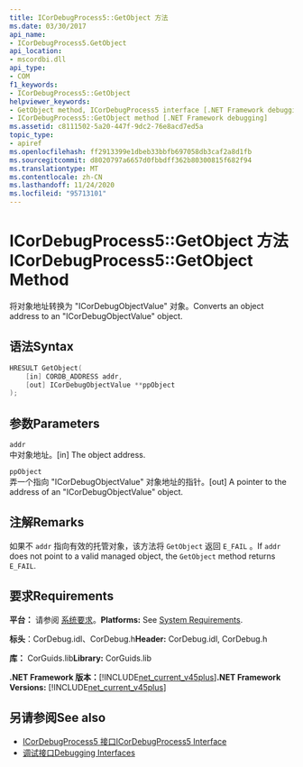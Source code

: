```yaml
---
title: ICorDebugProcess5::GetObject 方法
ms.date: 03/30/2017
api_name:
- ICorDebugProcess5.GetObject
api_location:
- mscordbi.dll
api_type:
- COM
f1_keywords:
- ICorDebugProcess5::GetObject
helpviewer_keywords:
- GetObject method, ICorDebugProcess5 interface [.NET Framework debugging]
- ICorDebugProcess5::GetObject method [.NET Framework debugging]
ms.assetid: c8111502-5a20-447f-9dc2-76e8acd7ed5a
topic_type:
- apiref
ms.openlocfilehash: ff2913399e1dbeb33bbfb697058db3caf2a8d1fb
ms.sourcegitcommit: d8020797a6657d0fbbdff362b80300815f682f94
ms.translationtype: MT
ms.contentlocale: zh-CN
ms.lasthandoff: 11/24/2020
ms.locfileid: "95713101"
---
```

# <a name="icordebugprocess5getobject-method"></a><span data-ttu-id="381cb-102">ICorDebugProcess5::GetObject 方法</span><span class="sxs-lookup"><span data-stu-id="381cb-102">ICorDebugProcess5::GetObject Method</span></span>

<span data-ttu-id="381cb-103">将对象地址转换为 "ICorDebugObjectValue" 对象。</span><span class="sxs-lookup"><span data-stu-id="381cb-103">Converts an object address to an "ICorDebugObjectValue" object.</span></span>  
  
## <a name="syntax"></a><span data-ttu-id="381cb-104">语法</span><span class="sxs-lookup"><span data-stu-id="381cb-104">Syntax</span></span>  
  
```cpp  
HRESULT GetObject(  
    [in] CORDB_ADDRESS addr,
    [out] ICorDebugObjectValue **ppObject  
);  
```  
  
## <a name="parameters"></a><span data-ttu-id="381cb-105">参数</span><span class="sxs-lookup"><span data-stu-id="381cb-105">Parameters</span></span>  

 `addr`  
 <span data-ttu-id="381cb-106">中对象地址。</span><span class="sxs-lookup"><span data-stu-id="381cb-106">[in] The object address.</span></span>  
  
 `ppObject`  
 <span data-ttu-id="381cb-107">弄一个指向 "ICorDebugObjectValue" 对象地址的指针。</span><span class="sxs-lookup"><span data-stu-id="381cb-107">[out] A pointer to the address of an  "ICorDebugObjectValue" object.</span></span>  
  
## <a name="remarks"></a><span data-ttu-id="381cb-108">注解</span><span class="sxs-lookup"><span data-stu-id="381cb-108">Remarks</span></span>  

 <span data-ttu-id="381cb-109">如果不 `addr` 指向有效的托管对象，该方法将 `GetObject` 返回 `E_FAIL` 。</span><span class="sxs-lookup"><span data-stu-id="381cb-109">If `addr` does not point to a valid managed object, the `GetObject` method returns `E_FAIL`.</span></span>  
  
## <a name="requirements"></a><span data-ttu-id="381cb-110">要求</span><span class="sxs-lookup"><span data-stu-id="381cb-110">Requirements</span></span>  

 <span data-ttu-id="381cb-111">**平台：** 请参阅 [系统要求](../../get-started/system-requirements.md)。</span><span class="sxs-lookup"><span data-stu-id="381cb-111">**Platforms:** See [System Requirements](../../get-started/system-requirements.md).</span></span>  
  
 <span data-ttu-id="381cb-112">**标头**：CorDebug.idl、CorDebug.h</span><span class="sxs-lookup"><span data-stu-id="381cb-112">**Header:** CorDebug.idl, CorDebug.h</span></span>  
  
 <span data-ttu-id="381cb-113">**库：** CorGuids.lib</span><span class="sxs-lookup"><span data-stu-id="381cb-113">**Library:** CorGuids.lib</span></span>  
  
 <span data-ttu-id="381cb-114">**.NET Framework 版本：**[!INCLUDE[net_current_v45plus](../../../../includes/net-current-v45plus-md.md)]</span><span class="sxs-lookup"><span data-stu-id="381cb-114">**.NET Framework Versions:** [!INCLUDE[net_current_v45plus](../../../../includes/net-current-v45plus-md.md)]</span></span>  
  
## <a name="see-also"></a><span data-ttu-id="381cb-115">另请参阅</span><span class="sxs-lookup"><span data-stu-id="381cb-115">See also</span></span>

- [<span data-ttu-id="381cb-116">ICorDebugProcess5 接口</span><span class="sxs-lookup"><span data-stu-id="381cb-116">ICorDebugProcess5 Interface</span></span>](icordebugprocess5-interface.md)
- [<span data-ttu-id="381cb-117">调试接口</span><span class="sxs-lookup"><span data-stu-id="381cb-117">Debugging Interfaces</span></span>](debugging-interfaces.md)

